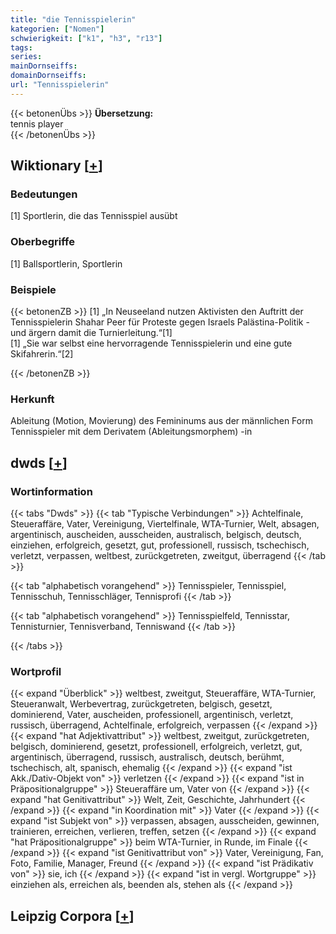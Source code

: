```yaml
---
title: "die Tennisspielerin"
kategorien: ["Nomen"]
schwierigkeit: ["k1", "h3", "r13"]
tags:
series:
mainDornseiffs:
domainDornseiffs:
url: "Tennisspielerin"
---
```


{{< betonenÜbs >}}
**Übersetzung:**  
tennis player  
{{< /betonenÜbs >}}

## Wiktionary [[+](https://de.wiktionary.org/wiki/Tennisspielerin)]

### Bedeutungen
[1] Sportlerin, die das Tennisspiel ausübt  

### Oberbegriffe
[1] Ballsportlerin, Sportlerin  

### Beispiele
{{< betonenZB >}}
[1] „In Neuseeland nutzen Aktivisten den Auftritt der Tennisspielerin Shahar Peer für Proteste gegen Israels Palästina-Politik - und ärgern damit die Turnierleitung.“[1]  
[1] „Sie war selbst eine hervorragende Tennisspielerin und eine gute Skifahrerin.“[2]  

{{< /betonenZB >}}
### Herkunft
Ableitung (Motion, Movierung) des Femininums aus der männlichen Form Tennisspieler mit dem Derivatem (Ableitungsmorphem) -in  



## dwds [[+](https://www.dwds.de/wb/Tennisspielerin)]

### Wortinformation
{{< tabs "Dwds" >}}
{{< tab "Typische Verbindungen" >}}
Achtelfinale, Steueraffäre, Vater, Vereinigung, Viertelfinale, WTA-Turnier, Welt, absagen, argentinisch, auscheiden, ausscheiden, australisch, belgisch, deutsch, einziehen, erfolgreich, gesetzt, gut, professionell, russisch, tschechisch, verletzt, verpassen, weltbest, zurückgetreten, zweitgut, überragend
{{< /tab >}}

{{< tab "alphabetisch vorangehend" >}}
Tennisspieler, Tennisspiel, Tennisschuh, Tennisschläger, Tennisprofi
{{< /tab >}}

{{< tab "alphabetisch vorangehend" >}}
Tennisspielfeld, Tennisstar, Tennisturnier, Tennisverband, Tenniswand
{{< /tab >}}

{{< /tabs >}}

### Wortprofil
{{< expand "Überblick" >}} weltbest, zweitgut, Steueraffäre, WTA-Turnier, Steueranwalt, Werbevertrag, zurückgetreten, belgisch, gesetzt, dominierend, Vater, auscheiden, professionell, argentinisch, verletzt, russisch, überragend, Achtelfinale, erfolgreich, verpassen {{< /expand >}}
{{< expand "hat Adjektivattribut" >}} weltbest, zweitgut, zurückgetreten, belgisch, dominierend, gesetzt, professionell, erfolgreich, verletzt, gut, argentinisch, überragend, russisch, australisch, deutsch, berühmt, tschechisch, alt, spanisch, ehemalig {{< /expand >}}
{{< expand "ist Akk./Dativ-Objekt von" >}} verletzen {{< /expand >}}
{{< expand "ist in Präpositionalgruppe" >}} Steueraffäre um, Vater von {{< /expand >}}
{{< expand "hat Genitivattribut" >}} Welt, Zeit, Geschichte, Jahrhundert {{< /expand >}}
{{< expand "in Koordination mit" >}} Vater {{< /expand >}}
{{< expand "ist Subjekt von" >}} verpassen, absagen, ausscheiden, gewinnen, trainieren, erreichen, verlieren, treffen, setzen {{< /expand >}}
{{< expand "hat Präpositionalgruppe" >}} beim WTA-Turnier, in Runde, im Finale {{< /expand >}}
{{< expand "ist Genitivattribut von" >}} Vater, Vereinigung, Fan, Foto, Familie, Manager, Freund {{< /expand >}}
{{< expand "ist Prädikativ von" >}} sie, ich {{< /expand >}}
{{< expand "ist in vergl. Wortgruppe" >}} einziehen als, erreichen als, beenden als, stehen als {{< /expand >}}

## Leipzig Corpora [[+](https://corpora.uni-leipzig.de/en/res?word=Tennisspielerin&corpusId=deu_newscrawl-public_2018)]

